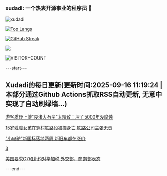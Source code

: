 ### xudadi: 一个热衷开源事业的程序员 👋

![xudadi](https://github-readme-stats-git-masterorgs-github-readme-stats-team.vercel.app/api?username=xudadi)

[![Top Langs](https://github-readme-stats.vercel.app/api/top-langs/?username=xudadi)](https://github.com/anuraghazra/github-readme-stats)

[![GitHub Streak](https://streak-stats.demolab.com?user=xudadi&locale=zh_Hans)](https://git.io/streak-stats)

![](https://raw.githubusercontent.com/xudadi/xudadi/main/assets/github-contribution-grid-snake.svg)

![VISITOR+COUNT](https://komarev.com/ghpvc/?username=xudadi&label=VISITOR+COUNT)


---start---

## Xudadi的每日更新(更新时间:2025-09-16 11:19:24 | 本部分通过Github Actions抓取RSS自动更新, 无意中实现了自动刷绿墙...)

[游客质疑上博"良渚大石凿"太精致：埋了5000年没腐蚀](https://m.163.com/news/article/K9HANOGC051492LM.html)

[15岁残障女孩在穿村铁路段被撞身亡 铁路公司主张无责](https://m.163.com/news/article/K9H9H3HE051492T3.html)

["小电驴"新国标落地两周 新旧车都在涨价](https://m.163.com/news/article/K9H143AO0511U82T.html)

[3](https://m.163.com/touch/news/sub/domestic)

[美国要求G7和北约对华加税 外交部、商务部表态](https://m.163.com/news/article/K9GVB9HQ0519DDQ2.html)

---end---
